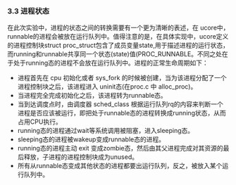 
### 3.3 进程状态 

在此次实验中，进程的状态之间的转换需要有一个更为清晰的表述，在 ucore中，runnable的进程会被放在运行队列中。值得注意的是，在具体实现中，ucore定义的进程控制块struct proc\_struct包含了成员变量state,用于描述进程的运行状态，而running和runnable共享同一个状态(state)值(PROC\_RUNNABLE。不同之处在于处于running态的进程不会放在运行队列中。进程的正常生命周期如下：

* 进程首先在 cpu 初始化或者 sys\_fork 的时候被创建，当为该进程分配了一个进程控制块之后，该进程进入 uninit态(在proc.c 中 alloc\_proc)。
* 当进程完全完成初始化之后，该进程转为runnable态。
* 当到达调度点时，由调度器 sched\_class 根据运行队列rq的内容来判断一个进程是否应该被运行，即把处于runnable态的进程转换成running状态，从而占用CPU执行。
* running态的进程通过wait等系统调用被阻塞，进入sleeping态。
* sleeping态的进程被wakeup变成runnable态的进程。
* running态的进程主动 exit 变成zombie态，然后由其父进程完成对其资源的最后释放，子进程的进程控制块成为unused。
* 所有从runnable态变成其他状态的进程都要出运行队列，反之，被放入某个运行队列中。
